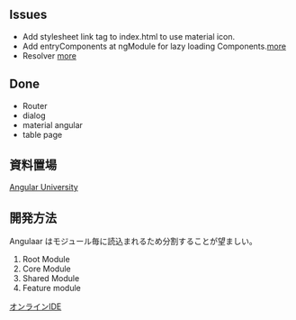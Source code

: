 ## Issues
- Add stylesheet link tag to index.html to use material icon.
- Add entryComponents  at ngModule for lazy loading Components.[more](https://ng2-info.github.io/2016/07/preparing-for-ngmodule/)
- Resolver [more](https://codeburst.io/understanding-resolvers-in-angular-736e9db71267)

## Done
- Router
- dialog
- material angular
- table page


## 資料置場
[Angular University](https://github.com/angular-university/angular-material-course/tree/3-dialog-finished)


## 開発方法
Angulaar はモジュール毎に読込まれるため分割することが望ましい。
1. Root Module
2. Core Module
3. Shared Module
4. Feature module

 [オンラインIDE](https://stackblitz.com/)
